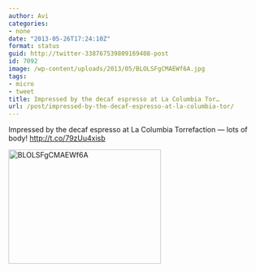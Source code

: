 ```yaml
---
author: Avi
categories:
- none
date: "2013-05-26T17:24:10Z"
format: status
guid: http://twitter-338767539809169408-post
id: 7092
image: /wp-content/uploads/2013/05/BLOLSFgCMAEWf6A.jpg
tags:
- micro
- tweet
title: Impressed by the decaf espresso at La Columbia Tor…
url: /post/impressed-by-the-decaf-espresso-at-la-columbia-tor/
---
```

Impressed by the decaf espresso at La Columbia Torrefaction — lots of body! http://t.co/79zUu4xisb

<img width="300" height="225" src="http://aviflax.com/wp-content/uploads/2013/05/BLOLSFgCMAEWf6A.jpg" class="attachment-medium" alt="BLOLSFgCMAEWf6A" />